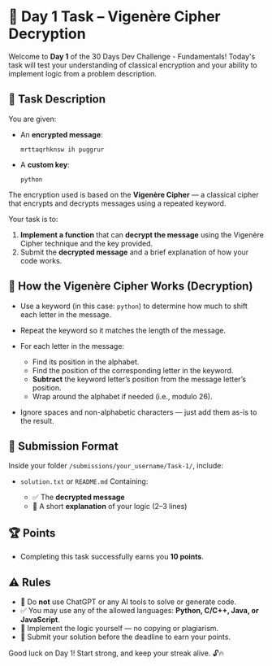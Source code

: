 # 🧩 Day 1 Task – Vigenère Cipher Decryption

Welcome to **Day 1** of the 30 Days Dev Challenge - Fundamentals!
Today's task will test your understanding of classical encryption and your ability to implement logic from a problem description.

## 📝 Task Description

You are given:

* An **encrypted message**:

  ```
  mrttaqrhknsw ih puggrur
  ```

* A **custom key**:

  ```
  python
  ```

The encryption used is based on the **Vigenère Cipher** — a classical cipher that encrypts and decrypts messages using a repeated keyword.

Your task is to:

1. **Implement a function** that can **decrypt the message** using the Vigenère Cipher technique and the key provided.
2. Submit the **decrypted message** and a brief explanation of how your code works.

## 🧠 How the Vigenère Cipher Works (Decryption)

* Use a keyword (in this case: `python`) to determine how much to shift each letter in the message.
* Repeat the keyword so it matches the length of the message.
* For each letter in the message:

  * Find its position in the alphabet.
  * Find the position of the corresponding letter in the keyword.
  * **Subtract** the keyword letter’s position from the message letter’s position.
  * Wrap around the alphabet if needed (i.e., modulo 26).
* Ignore spaces and non-alphabetic characters — just add them as-is to the result.

## 📂 Submission Format

Inside your folder `/submissions/your_username/Task-1/`, include:

* `solution.txt` or `README.md`
  Containing:

  * ✅ The **decrypted message**
  * 🧠 A short **explanation** of your logic (2–3 lines)


## 🏆 Points

* Completing this task successfully earns you **10 points**.

## ⚠️ Rules

* 🚫 Do **not** use ChatGPT or any AI tools to solve or generate code.
* ✅ You may use any of the allowed languages: **Python, C/C++, Java, or JavaScript**.
* 🧠 Implement the logic yourself — no copying or plagiarism.
* 📅 Submit your solution before the deadline to earn your points.

Good luck on Day 1!
Start strong, and keep your streak alive. 🔓🔥


